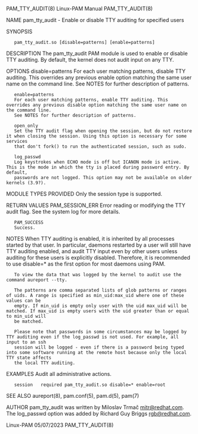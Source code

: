 PAM_TTY_AUDIT(8)						       Linux-PAM Manual							      PAM_TTY_AUDIT(8)

NAME
       pam_tty_audit - Enable or disable TTY auditing for specified users

SYNOPSIS

       pam_tty_audit.so [disable=patterns] [enable=patterns]

DESCRIPTION
       The pam_tty_audit PAM module is used to enable or disable TTY auditing. By default, the kernel does not audit input on any TTY.

OPTIONS
       disable=patterns
	   For each user matching patterns, disable TTY auditing. This overrides any previous enable option matching the same user name on the command line.
	   See NOTES for further description of patterns.

       enable=patterns
	   For each user matching patterns, enable TTY auditing. This overrides any previous disable option matching the same user name on the command line.
	   See NOTES for further description of patterns.

       open_only
	   Set the TTY audit flag when opening the session, but do not restore it when closing the session. Using this option is necessary for some services
	   that don't fork() to run the authenticated session, such as sudo.

       log_passwd
	   Log keystrokes when ECHO mode is off but ICANON mode is active. This is the mode in which the tty is placed during password entry. By default,
	   passwords are not logged. This option may not be available on older kernels (3.9?).

MODULE TYPES PROVIDED
       Only the session type is supported.

RETURN VALUES
       PAM_SESSION_ERR
	   Error reading or modifying the TTY audit flag. See the system log for more details.

       PAM_SUCCESS
	   Success.

NOTES
       When TTY auditing is enabled, it is inherited by all processes started by that user. In particular, daemons restarted by a user will still have TTY
       auditing enabled, and audit TTY input even by other users unless auditing for these users is explicitly disabled. Therefore, it is recommended to use
       disable=* as the first option for most daemons using PAM.

       To view the data that was logged by the kernel to audit use the command aureport --tty.

       The patterns are comma separated lists of glob patterns or ranges of uids. A range is specified as min_uid:max_uid where one of these values can be
       empty. If min_uid is empty only user with the uid max_uid will be matched. If max_uid is empty users with the uid greater than or equal to min_uid will
       be matched.

       Please note that passwords in some circumstances may be logged by TTY auditing even if the log_passwd is not used. For example, all input to an ssh
       session will be logged - even if there is a password being typed into some software running at the remote host because only the local TTY state affects
       the local TTY auditing.

EXAMPLES
       Audit all administrative actions.

	   session   required pam_tty_audit.so disable=* enable=root

SEE ALSO
       aureport(8), pam.conf(5), pam.d(5), pam(7)

AUTHOR
       pam_tty_audit was written by Miloslav Trmač <mitr@redhat.com>. The log_passwd option was added by Richard Guy Briggs <rgb@redhat.com>.

Linux-PAM								  05/07/2023							      PAM_TTY_AUDIT(8)
